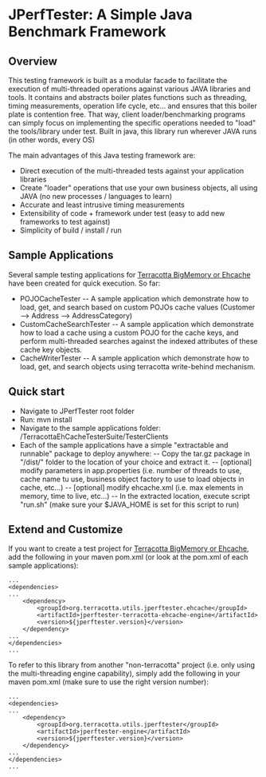 JPerfTester: A Simple Java Benchmark Framework
=============================================

Overview
---------------------------------------------
This testing framework is built as a modular facade to facilitate the execution of multi-threaded operations against various JAVA libraries and tools.
It contains and abstracts boiler plates functions such as threading, timing measurements, operation life cycle, etc... and ensures that this boiler plate is contention free.
That way, client loader/benchmarking programs can simply focus on implementing the specific operations needed to "load" the tools/library under test.
Built in java, this library run wherever JAVA runs (in other words, every OS)

The main advantages of this Java testing framework are:
 - Direct execution of the multi-threaded tests against your application libraries
 - Create "loader" operations that use your own business objects, all using JAVA (no new processes / languages to learn)
 - Accurate and least intrusive timing measurements
 - Extensibility of code + framework under test (easy to add new frameworks to test against)
 - Simplicity of build / install / run
 
Sample Applications
---------------------------------------------
Several sample testing applications for [Terracotta BigMemory or Ehcache](http://terracotta.org/) have been created for quick execution. So far:
 - POJOCacheTester
 -- A sample application which demonstrate how to load, get, and search based on custom POJOs cache values (Customer --> Address --> AddressCategory)
 - CustomCacheSearchTester
 -- A sample application which demonstrate how to load a cache using a custom POJO for the cache keys, and perform multi-threaded searches against the indexed attributes of these cache key objects.
 - CacheWriterTester
 -- A sample application which demonstrate how to load, get, and search objects using terracotta write-behind mechanism.

Quick start
---------------------------------------------
 - Navigate to JPerfTester root folder
 - Run: mvn install
 - Navigate to the sample applications folder: <JPerfTester-ROOT>/TerracottaEhCacheTesterSuite/TesterClients
 - Each of the sample applications have a simple "extractable and runnable" package to deploy anywhere:
 -- Copy the tar.gz package in "<sample application>/dist/" folder to the location of your choice and extract it.
 -- [optional] modify parameters in app.properties (i.e. number of threads to use, cache name tu use, business object factory to use to load objects in cache, etc...)
 -- [optional] modify ehcache.xml (i.e. max elements in memory, time to live, etc...)
 -- In the extracted location, execute script "run.sh" (make sure your $JAVA_HOME is set for this script to run)

Extend and Customize
---------------------------------------------
 
If you want to create a test project for [Terracotta BigMemory or Ehcache](http://terracotta.org/), add the following in your maven pom.xml (or look at the pom.xml of each sample applications):

	...
	<dependencies>
	...
		<dependency>
			<groupId>org.terracotta.utils.jperftester.ehcache</groupId>
			<artifactId>jperftester-terracotta-ehcache-engine</artifactId>
			<version>${jperftester.version}</version>
		</dependency>
	...
	</dependencies>
	...

To refer to this library from another "non-terracotta" project (i.e. only using the multi-threading engine capability), simply add the following in your maven pom.xml (make sure to use the right version number):

	...
	<dependencies>
	...
		<dependency>
			<groupId>org.terracotta.utils.jperftester</groupId>
			<artifactId>jperftester-engine</artifactId>
			<version>${jperftester.version}</version>
		</dependency>
	...
	</dependencies>
	...